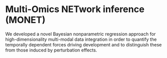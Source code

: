 # **M**ulti-**O**mics **NET**work inference (MONET)

We developed a novel Bayesian nonparametric regression approach for high-dimensionality multi-modal data integration in order to quantify the temporally dependent forces driving development and to distinguish these from those induced by perturbation effects.